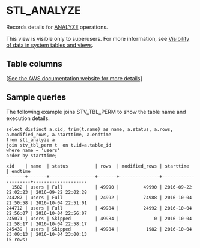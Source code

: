 # STL\_ANALYZE<a name="r_STL_ANALYZE"></a>

Records details for [ANALYZE](r_ANALYZE.md) operations\.

This view is visible only to superusers\. For more information, see [Visibility of data in system tables and views](c_visibility-of-data.md)\.

## Table columns<a name="r_STL_ANALYZE-table-columns2"></a>

[\[See the AWS documentation website for more details\]](http://docs.aws.amazon.com/redshift/latest/dg/r_STL_ANALYZE.html)

## Sample queries<a name="r_STL_ANALYZE-sample-queries2"></a>

The following example joins STV\_TBL\_PERM to show the table name and execution details\. 

```
select distinct a.xid, trim(t.name) as name, a.status, a.rows, a.modified_rows, a.starttime, a.endtime
from stl_analyze a 
join stv_tbl_perm t  on t.id=a.table_id
where name = 'users'
order by starttime;

xid    | name  | status          | rows  | modified_rows | starttime           | endtime            
-------+-------+-----------------+-------+---------------+---------------------+--------------------
  1582 | users | Full            | 49990 |         49990 | 2016-09-22 22:02:23 | 2016-09-22 22:02:28
244287 | users | Full            | 24992 |         74988 | 2016-10-04 22:50:58 | 2016-10-04 22:51:01
244712 | users | Full            | 49984 |         24992 | 2016-10-04 22:56:07 | 2016-10-04 22:56:07
245071 | users | Skipped         | 49984 |             0 | 2016-10-04 22:58:17 | 2016-10-04 22:58:17
245439 | users | Skipped         | 49984 |          1982 | 2016-10-04 23:00:13 | 2016-10-04 23:00:13
(5 rows)
```